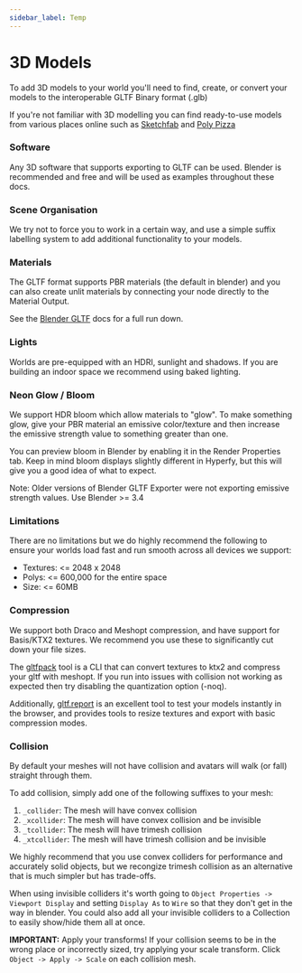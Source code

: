 ```yaml
---
sidebar_label: Temp
---
```


# 3D Models

To add 3D models to your world you'll need to find, create, or convert your models to the interoperable GLTF Binary format (.glb)

If you're not familiar with 3D modelling you can find ready-to-use models from various places online such as [Sketchfab](https://sketchfab.com) and [Poly Pizza](https://poly.pizza)

### Software

Any 3D software that supports exporting to GLTF can be used. Blender is recommended and free and will be used as examples throughout these docs.

### Scene Organisation

We try not to force you to work in a certain way, and use a simple suffix labelling system to add additional functionality to your models.

### Materials

The GLTF format supports PBR materials (the default in blender) and you can also create unlit materials by connecting your node directly to the Material Output.

See the [Blender GLTF](https://docs.blender.org/manual/en/2.80/addons/io_scene_gltf2.html) docs for a full run down.

### Lights

Worlds are pre-equipped with an HDRI, sunlight and shadows. If you are building an indoor space we recommend using baked lighting.

### Neon Glow / Bloom

We support HDR bloom which allow materials to "glow".
To make something glow, give your PBR material an emissive color/texture and then increase the emissive strength value to something greater than one.

You can preview bloom in Blender by enabling it in the Render Properties tab. Keep in mind bloom displays slightly different in Hyperfy, but this will give you a good idea of what to expect.

Note: Older versions of Blender GLTF Exporter were not exporting emissive strength values. Use Blender >= 3.4

### Limitations

There are no limitations but we do highly recommend the following to ensure your worlds load fast and run smooth across all devices we support:

- Textures: <= 2048 x 2048
- Polys: <= 600,000 for the entire space
- Size: <= 60MB

### Compression

We support both Draco and Meshopt compression, and have support for Basis/KTX2 textures. We recommend you use these to significantly cut down your file sizes.

The [gltfpack](https://www.npmjs.com/package/gltfpack) tool is a CLI that can convert textures to ktx2 and compress your gltf with meshopt. If you run into issues with collision not working as expected then try disabling the quantization option (-noq).

Additionally, [gltf.report](https://gltf.report) is an excellent tool to test your models instantly in the browser, and provides tools to resize textures and export with basic compression modes.

### Collision

By default your meshes will not have collision and avatars will walk (or fall) straight through them.

To add collision, simply add one of the following suffixes to your mesh:

1. `_collider`: The mesh will have convex collision
1. `_xcollider`: The mesh will have convex collision and be invisible
1. `_tcollider`: The mesh will have trimesh collision
1. `_xtcollider`: The mesh will have trimesh collision and be invisible

We highly recommend that you use convex colliders for performance and accurately solid objects, but we recongize trimesh collision as an alternative that is much simpler but has trade-offs.

When using invisible colliders it's worth going to `Object Properties -> Viewport Display` and setting `Display As` to `Wire` so that they don't get in the way in blender. You could also add all your invisible colliders to a Collection to easily show/hide them all at once.

**IMPORTANT:** Apply your transforms! If your collision seems to be in the wrong place or incorrectly sized, try applying your scale transform. Click `Object -> Apply -> Scale` on each collision mesh.
